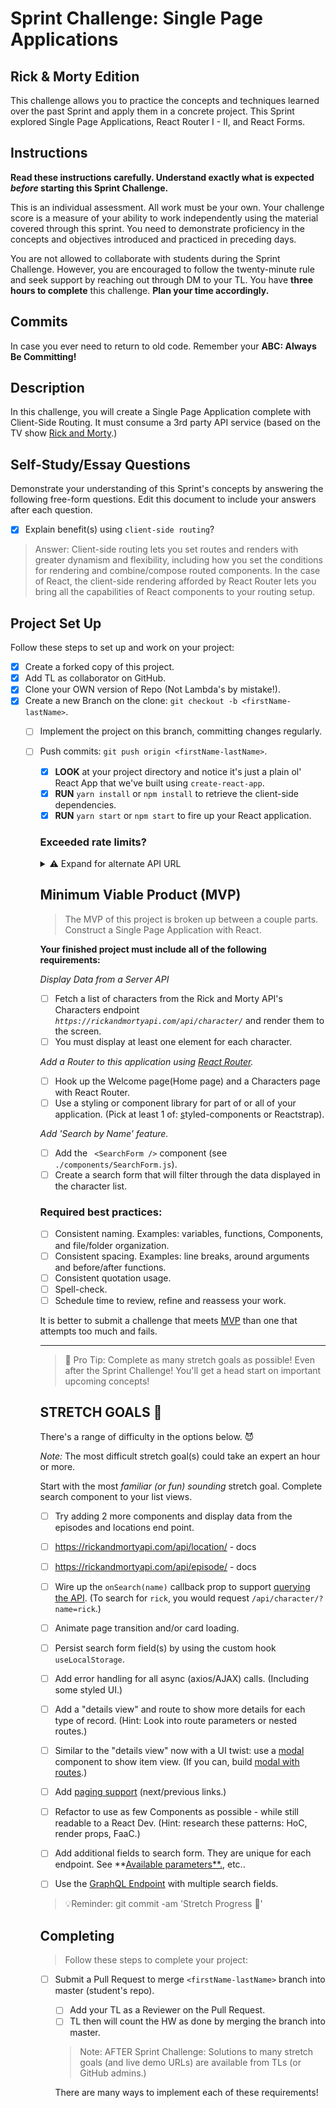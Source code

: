 # Sprint Challenge: Single Page Applications

## Rick & Morty Edition

This challenge allows you to practice the concepts and techniques learned over the past Sprint and apply them in a
concrete project. This Sprint explored Single Page Applications, React Router I - II, and React Forms.

## Instructions

**Read these instructions carefully. Understand exactly what is expected *before* starting this Sprint Challenge.**

This is an individual assessment. All work must be your own. Your challenge score is a measure of your ability to work
independently using the material covered through this sprint. You need to demonstrate proficiency in the concepts and
objectives introduced and practiced in preceding days.

You are not allowed to collaborate with students during the Sprint Challenge. However, you are encouraged to follow the
twenty-minute rule and seek support by reaching out through DM to your TL.
You have **three hours to complete** this challenge. **Plan your time accordingly.**

## Commits

In case you ever need to return to old code. Remember your **ABC: Always Be Committing!**

## Description

In this challenge, you will create a Single Page Application complete with Client-Side Routing. It must consume a 3rd
party API service (based on the TV show [Rick and Morty](https://rickandmortyapi.com/documentation).)

## Self-Study/Essay Questions

Demonstrate your understanding of this Sprint's concepts by answering the following free-form questions. Edit this
document to include your answers after each question.

- [x] Explain benefit(s) using `client-side routing`?

> Answer: Client-side routing lets you set routes and renders with greater dynamism and flexibility, including how you
set the conditions for rendering and combine/compose routed components. In the case of React, the client-side rendering
afforded by React Router lets you bring all the capabilities of React components to your routing setup.

## Project Set Up

Follow these steps to set up and work on your project:

- [x] Create a forked copy of this project.
- [x] Add TL as collaborator on GitHub.
- [x] Clone your OWN version of Repo (Not Lambda's by mistake!).
- [x] Create a new Branch on the clone: `git checkout -b <firstName-lastName>`.
    - [ ] Implement the project on this branch, committing changes regularly.
    - [ ] Push commits: `git push origin <firstName-lastName>`.
        - [x] **LOOK** at your project directory and notice it's just a plain ol' React App that we've built using
        `create-react-app`.
        - [x] **RUN** `yarn install` or `npm install` to retrieve the client-side dependencies.
        - [x] **RUN** `yarn start` or `npm start` to fire up your React application.

        ### Exceeded rate limits?

        <details>
            <summary>⚠️ Expand for alternate API URL</summary>

            If the [main API service](https://rickandmortyapi.com/documentation) goes down, or you exceed rate limits,
            try the following URL:

            **[Backup URL:](https://rick-api.herokuapp.com/api/)** `https://rick-api.herokuapp.com/api/`

            You can still be locked out - watch your [chrome devtools' network
            panel](https://developers.google.com/web/tools/chrome-devtools/network/reference) to make sure you aren't
            making too many requests.
        </details>


        ## Minimum Viable Product (MVP)

        > The MVP of this project is broken up between a couple parts.
        Construct a Single Page Application with React.

        **Your finished project must include all of the following requirements:**

        _Display Data from a Server API_
        - [ ] Fetch a list of characters from the Rick and Morty API's Characters endpoint
        *`https://rickandmortyapi.com/api/character/`* and render them to the screen.
        - [ ] You must display at least one element for each character.

        _Add a Router to this application using [React
        Router](https://reacttraining.com/react-router/web/guides/quick-start)._

        - [ ] Hook up the Welcome page(Home page) and a Characters page with React Router.
        - [ ] Use a styling or component library for part of or all of your application. (Pick at least 1 of:
        [s](https://react-bootstrap.github.io/)tyled-components or Reactstrap).

        _Add 'Search by Name' feature._

        - [ ] Add the `
        <SearchForm />` component (see `./components/SearchForm.js`).
        - [ ] Create a search form that will filter through the data displayed in the character list.

        ### **Required best practices:**

        - [ ] Consistent naming. Examples: variables, functions, Components, and file/folder organization.
        - [ ] Consistent spacing. Examples: line breaks, around arguments and before/after functions.
        - [ ] Consistent quotation usage.
        - [ ] Spell-check.
        - [ ] Schedule time to review, refine and reassess your work.

        It is better to submit a challenge that meets [MVP](https://en.wikipedia.org/wiki/Minimum_viable_product) than
        one that attempts too much and fails.

        ---

        > 🚀 Pro Tip: Complete as many stretch goals as possible! Even after the Sprint Challenge! You'll get a head
        start on important upcoming concepts!

        ## STRETCH GOALS 💪

        There's a range of difficulty in the options below. 😈

        *Note:* The most difficult stretch goal(s) could take an expert an hour or more.

        Start with the most *familiar (or fun) sounding* stretch goal.
        Complete search component to your list views.
        - [ ] Try adding 2 more components and display data from the episodes and locations end point.
        - [ ] https://rickandmortyapi.com/api/location/ - docs
        - [ ] https://rickandmortyapi.com/api/episode/ - docs

        - [ ] Wire up the `onSearch(name)` callback prop to support [querying the
        API](https://rickandmortyapi.com/documentation/#filter-characters). (To search for `rick`, you would request
        `/api/character/?name=rick`.)
        - [ ] Animate page transition and/or card loading.
        - [ ] Persist search form field(s) by using the custom hook `useLocalStorage`.
        - [ ] Add error handling for all async (axios/AJAX) calls. (Including some styled UI.)
        - [ ] Add a "details view" and route to show more details for each type of record. (Hint: Look into route
        parameters or nested routes.)
        - [ ] Similar to the "details view" now with a UI twist: use a
        [modal](https://react.semantic-ui.com/modules/modal/#variations-size) component to show item view. (If you can,
        build [modal with routes](https://codesandbox.io/s/react-router-modal-gallery-classes-example-z98l5).)
        - [ ] Add [paging support](https://react.semantic-ui.com/addons/pagination/#types-pagination) (next/previous
        links.)
        - [ ] Refactor to use as few Components as possible - while still readable to a React Dev. (Hint: research these
        patterns: HoC, render props, FaaC.)
        - [ ] Add additional fields to search form. They are unique for each endpoint. See **[Available
        parameters**.](https://rickandmortyapi.com/documentation/#filter-characters), etc..
        - [ ] Use the [GraphQL Endpoint](https://rickandmortyapi.com/documentation/#graphql) with multiple search
        fields.

        > 💡Reminder: git commit -am 'Stretch Progress 💪'

        ## Completing

        > Follow these steps to complete your project:

        - [ ] Submit a Pull Request to merge `<firstName-lastName>` branch into master (student's repo).
            - [ ] Add your TL as a Reviewer on the Pull Request.
            - [ ] TL then will count the HW as done by merging the branch into master.

            <!-- TLs: NOTE: use resources to coach, or share over zoom - avoid sharing entire solution folder. Share preview links if available. -->

            > Note: AFTER Sprint Challenge: Solutions to many stretch goals (and live demo URLs) are available from TLs
            (or GitHub admins.)

            There are many ways to implement each of these requirements!
